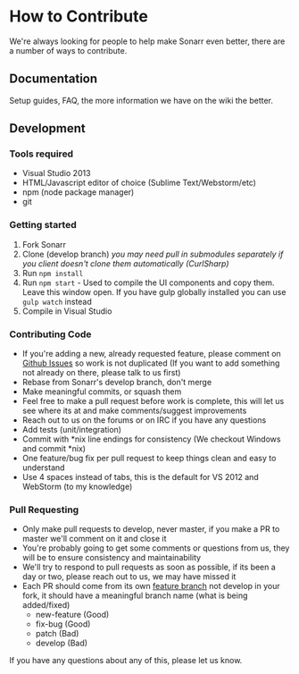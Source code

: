 # How to Contribute #

We're always looking for people to help make Sonarr even better, there are a number of ways to contribute.

## Documentation ##
Setup guides, FAQ, the more information we have on the wiki the better.

## Development ##

### Tools required ###
- Visual Studio 2013
- HTML/Javascript editor of choice (Sublime Text/Webstorm/etc)
- npm (node package manager)
- git

### Getting started ###

1.  Fork Sonarr
2.  Clone (develop branch) *you may need pull in submodules separately if you client doesn't clone them automatically (CurlSharp)*
3.  Run `npm install`
4.  Run `npm start` - Used to compile the UI components and copy them.
    Leave this window open.
    If you have gulp globally installed you can use `gulp watch` instead
5.  Compile in Visual Studio

### Contributing Code ###
- If you're adding a new, already requested feature, please comment on [Github Issues](https://github.com/Sonarr/Sonarr/issues "Github Issues") so work is not duplicated (If you want to add something not already on there, please talk to us first)
- Rebase from Sonarr's develop branch, don't merge
- Make meaningful commits, or squash them
- Feel free to make a pull request before work is complete, this will let us see where its at and make comments/suggest improvements
- Reach out to us on the forums or on IRC if you have any questions
- Add tests (unit/integration)
- Commit with *nix line endings for consistency (We checkout Windows and commit *nix)
- One feature/bug fix per pull request to keep things clean and easy to understand
- Use 4 spaces instead of tabs, this is the default for VS 2012 and WebStorm (to my knowledge)

### Pull Requesting ###
- Only make pull requests to develop, never master, if you make a PR to master we'll comment on it and close it
- You're probably going to get some comments or questions from us, they will be to ensure consistency and maintainability
- We'll try to respond to pull requests as soon as possible, if its been a day or two, please reach out to us, we may have missed it
- Each PR should come from its own [feature branch](http://martinfowler.com/bliki/FeatureBranch.html) not develop in your fork, it should have a meaningful branch name (what is being added/fixed)
  - new-feature (Good)
  - fix-bug (Good)
  - patch (Bad)
  - develop (Bad)

If you have any questions about any of this, please let us know.
